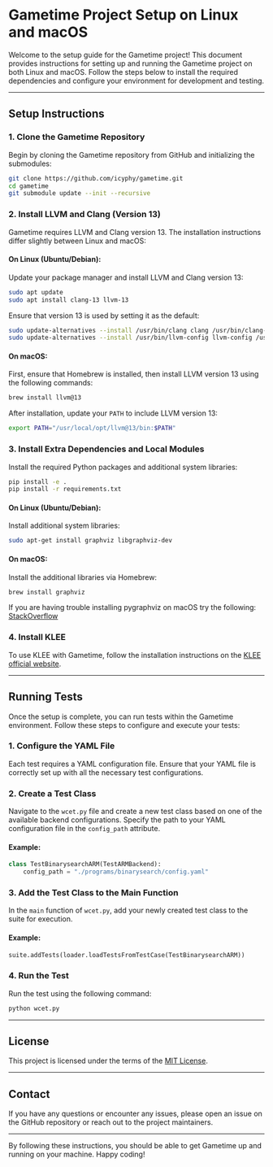 # Gametime Project Setup on Linux and macOS

Welcome to the setup guide for the Gametime project! This document provides instructions for setting up and running the Gametime project on both Linux and macOS. Follow the steps below to install the required dependencies and configure your environment for development and testing.

---

## Setup Instructions

### 1. Clone the Gametime Repository

Begin by cloning the Gametime repository from GitHub and initializing the submodules:

```bash
git clone https://github.com/icyphy/gametime.git
cd gametime
git submodule update --init --recursive
```

### 2. Install LLVM and Clang (Version 13)

Gametime requires LLVM and Clang version 13. The installation instructions differ slightly between Linux and macOS:

#### On Linux (Ubuntu/Debian):
Update your package manager and install LLVM and Clang version 13:

```bash
sudo apt update
sudo apt install clang-13 llvm-13
```

Ensure that version 13 is used by setting it as the default:

```bash
sudo update-alternatives --install /usr/bin/clang clang /usr/bin/clang-13 100
sudo update-alternatives --install /usr/bin/llvm-config llvm-config /usr/bin/llvm-config-13 100
```

#### On macOS:
First, ensure that Homebrew is installed, then install LLVM version 13 using the following commands:

```bash
brew install llvm@13
```

After installation, update your `PATH` to include LLVM version 13:

```bash
export PATH="/usr/local/opt/llvm@13/bin:$PATH"
```

### 3. Install Extra Dependencies and Local Modules

Install the required Python packages and additional system libraries:

```bash
pip install -e .
pip install -r requirements.txt
```

#### On Linux (Ubuntu/Debian):
Install additional system libraries:

```bash
sudo apt-get install graphviz libgraphviz-dev
```

#### On macOS:
Install the additional libraries via Homebrew:

```bash
brew install graphviz
```

If you are having trouble installing pygraphviz on macOS try the following: [StackOverflow](https://stackoverflow.com/questions/69970147/how-do-i-resolve-the-pygraphviz-error-on-mac-os)

### 4. Install KLEE

To use KLEE with Gametime, follow the installation instructions on the [KLEE official website](https://klee.github.io/).

---

## Running Tests

Once the setup is complete, you can run tests within the Gametime environment. Follow these steps to configure and execute your tests:

### 1. Configure the YAML File

Each test requires a YAML configuration file. Ensure that your YAML file is correctly set up with all the necessary test configurations.

### 2. Create a Test Class

Navigate to the `wcet.py` file and create a new test class based on one of the available backend configurations. Specify the path to your YAML configuration file in the `config_path` attribute.

#### Example:

```python
class TestBinarysearchARM(TestARMBackend):
    config_path = "./programs/binarysearch/config.yaml"
```

### 3. Add the Test Class to the Main Function

In the `main` function of `wcet.py`, add your newly created test class to the suite for execution.

#### Example:

```python
suite.addTests(loader.loadTestsFromTestCase(TestBinarysearchARM))
```

### 4. Run the Test

Run the test using the following command:

```bash
python wcet.py
```

---

## License

This project is licensed under the terms of the [MIT License](LICENSE).

---

## Contact

If you have any questions or encounter any issues, please open an issue on the GitHub repository or reach out to the project maintainers.

---

By following these instructions, you should be able to get Gametime up and running on your machine. Happy coding!